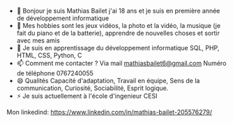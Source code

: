 - 👋 Bonjour je suis Mathias Bailet j'ai 18 ans et je suis en première année de développement informatique
- 👀 Mes hobbies sont les jeux vidéos, la photo et la vidéo, la musique (je fait du piano et de la batterie), apprendre de nouvelles choses et sortir avec mes amis
- 🌱 Je suis en apprentissage du développement informatique SQL, PHP, HTML, CSS, Python, C
- 📫 Comment me contacter ? Via mail mathiasbailet6@gmail.com Numéro de téléphone 0767240055
- 😄 Qualités Capacité d'adaptation, Travail en équipe, Sens de la communication, Curiosité, Sociabilité, Esprit logique.
- ⚡ Je suis actuellement à l'école d'ingenieur CESI

Mon linkedind: https://www.linkedin.com/in/mathias-bailet-205576279/

